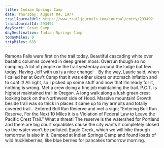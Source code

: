 ```yaml
---
title: Indian Springs Camp
date: Thursday, August 04, 1977
trailJournalUrl: https://www.trailjournals.com/journal/entry/293492
trailJournalId: 293492
dayStart: Scout Camp
dayDestination: Indian Springs Camp
todayMiles: 0
tripMiles: 635
---
```

Ramona Falls were first on the trail today. Beautiful cascading white over basaltic columns covered in deep green moss. Overrun though so no camping. A lot of people on the trail yesterday around the lodge but few today. Having Jeff with us is a nice change!    By the way, Laurie said, when I called her at Gov’t Camp that it was either ulcers or stomach inflation and to coat it! All right, so I picked up some stuff and now that I’m ready for it, nothing is wrong. Met a crew doing a fine job maintaining the trail. P.C.T. is highest maintained trail in Oregon. A long walk along a lush green crest looking back on the Northwest side of Hood. Massive mountain! Growth beside trail was so thick in places it came up to my armpits and totally covered trail.   Entered Bull Run Reserve and met a sign; “Entering Bull Run Reserve, For the Next 10 Miles it is a Violation of Federal Law to Leave the Pacific Crest Trail.” What a threat! The reserve is the watershed for Portland and there are big court squabbles cause the city wants it completely closed so the water won’t be polluted. Eagle Creek, which we will hike through tomorrow, is also in it. Camped at Indian Springs Camp and found loads of wild huckleberries, like blue berries for pancakes tomorrow morning.
